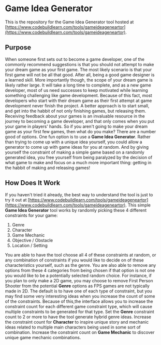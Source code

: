 # Game Idea Generator

This is the repository for the Game Idea Generator tool hosted at [https://www.codebuildlearn.com/tools/gameideageneartor](https://www.codebuildlearn.com/tools/gameideageneartor).

## Purpose

When someone first sets out to become a game developer, one of the commonly recommend suggestions is that you should not attempt to make your dream game as your first game.  The most likely scenario is that your first game will not be all that good.  After all, being a good game designer is a learned skill.  More importantly though, the scope of your dream game is likely rather large.  It will take a long time to complete, and as a new game developer, most of us need successes to keep motivated while learning something challenging like game development.  Because of this fact, most developers who start with their dream game as their first attempt at game development never finish the project.  A better approach is to start small, and get into the habbit of not only finishing games, but releasing them.  Receiving feedback about your games is an invaluable resource in the journey to becoming a game developer, and that only comes when you put your game in players' hands.  So if you aren't going to make your dream game as your first few games, then what do you make?  There are a number good of options.  One fun option is to use a **Game Idea Generator**.  Rather than trying to come up with a unique idea yourself, you could allow a generator to come up with game ideas for you at random.  And by giving yourself the constraint of making a simple game based on a randomly generated idea, you free yourself from being paralyzed by the decision of what game to make and focus on a much more important thing: getting in the habbit of making and releasing games!  

## How Does It Work

If you haven't tried it already, the best way to understand the tool is just to try it out at [https://www.codebuildlearn.com/tools/gameideageneartor](https://www.codebuildlearn.com/tools/gameideageneartor).  This simple **Game Idea Generator** tool works by randomly picking these 4 different constraints for your game:

1. Genre
2. Character
4. Game Mechanic
3. Objective / Obstacle
4. Location / Setting

You are able to have the tool choose all 4 of these constraints at random, or any combination of constraints if you would like to decide on of these characteristics yourself, such as the genre.  You are also able to remove any options from these 4 categories from being chosen if that option is not one you would like to be a potentially selected random choice.  For instance, if you plan to only make a 2D game, you may choose to remove First Person Shooter from the potential **Genre** options as FPS games are not typically made in 2D.  The default is to have one of each type of constraint, but you may find some very interesting ideas when you increase the count of some of the constraints.  Because of this,the interface allows you to increase the constraint count for each different game constraint type, which will cause multiple constraints to be generated for that type.  Set the **Genre** constraint count to 2 or more to have the tool generate hybrid genre ideas.  Increase the constraint count for **Character** to inspire unique story and mechanic ideas related to multiple main characters being used in some sort of combination.  Increase the constraint count on **Game Mechanic** to discover unique game mechanic combinations.  